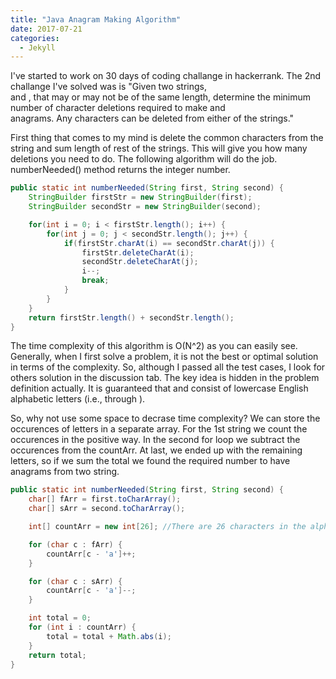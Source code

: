 ```yaml
---
title: "Java Anagram Making Algorithm"
date: 2017-07-21
categories: 
  - Jekyll
---
```


I've started to work on 30 days of coding challange in hackerrank. The 2nd challange I've solved was is "Given two strings,  
and , that may or may not be of the same length, determine the minimum number of character deletions required to make  and  
anagrams. Any characters can be deleted from either of the strings."

First thing that comes to my mind is delete the common characters from the string and sum length of rest of the strings. This will give 
you how many deletions you need to do. The following algorithm will do the job. numberNeeded() method returns the integer number. 

```java
public static int numberNeeded(String first, String second) {               
    StringBuilder firstStr = new StringBuilder(first);
    StringBuilder secondStr = new StringBuilder(second);

    for(int i = 0; i < firstStr.length(); i++) {            
        for(int j = 0; j < secondStr.length(); j++) {
            if(firstStr.charAt(i) == secondStr.charAt(j)) {
                firstStr.deleteCharAt(i);
                secondStr.deleteCharAt(j);
                i--;
                break;
            }
        }
    }        
    return firstStr.length() + secondStr.length();       
}
```

The time complexity of this algorithm is O(N^2) as you can easily see. Generally, when I first solve a problem, it is not the best or 
optimal solution in terms of the complexity. So, although I passed all the test cases, I look for others solution in the discussion tab.
The key idea is hidden in the problem definition actually. It is guaranteed that  and  consist of lowercase English alphabetic letters 
(i.e.,  through ).

So, why not use some space to decrase time complexity? We can store the occurences of letters in a separate array. For the 1st 
string we count the occurences in the positive way. In the second for loop we subtract the occurences from the countArr. At last,
we ended up with the remaining letters, so if we sum the total we found the required number to have anagrams from two string.

```java
public static int numberNeeded(String first, String second) {
    char[] fArr = first.toCharArray();
    char[] sArr = second.toCharArray();

    int[] countArr = new int[26]; //There are 26 characters in the alphabet

    for (char c : fArr) {  
        countArr[c - 'a']++;
    }

    for (char c : sArr) {  
        countArr[c - 'a']--;
    }

    int total = 0;
    for (int i : countArr) {
        total = total + Math.abs(i);
    }
    return total;        
}
```
